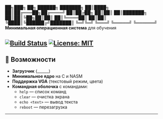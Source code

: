 # 
  ██╗███╗   ██╗ ██████╗ ███████╗
  ██║████╗  ██║██╔═══██╗██╔════╝
  ██║██╔██╗ ██║██║   ██║███████╗
  ██║██║╚██╗██║██║   ██║╚════██║
  ██║██║ ╚████║╚██████╔╝███████║
  ╚═╝╚═╝  ╚═══╝ ╚═════╝ ╚══════╝
**Минимальная операционная система** для обучения 

[![Build Status](https://img.shields.io/github/actions/workflow/status/yourusername/inos/build.yml?style=flat-square)](https://github.com/yourusername/inos/actions)
[![License: MIT](https://img.shields.io/badge/license-MIT-blue.svg?style=flat-square)](LICENSE)
---
## 📌 Возможности  
- **Загрузчик** (______)  
- **Минимальное ядро** на C и NASM  
- **Поддержка VGA** (текстовый режим, цвета)  
- **Командная оболочка** с командами:  
  - `help` — список команд  
  - `clear` — очистка экрана  
  - `echo <text>` — вывод текста  
  - `reboot` — перезагрузка   

---
